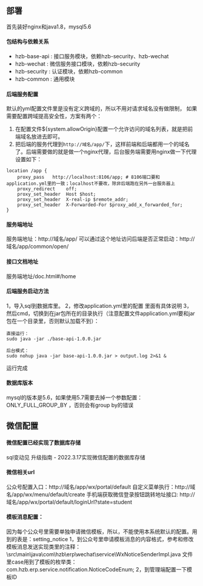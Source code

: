## 部署
首先装好nginx和java1.8，mysql5.6

#### 包结构与依赖关系

- hzb-base-api : 接口服务模块，依赖hzb-security、hzb-wechat
- hzb-wechat : 微信服务接口模块，依赖hzb-security
- hzb-security : 认证模块，依赖hzb-common
- hzb-common : 通用模块
   
#### 后端服务配置
默认的yml配置文件里是没有定义跨域的，所以不用对请求域名没有做限制，
如果需要配置跨域提高安全性，方案有两个：
1. 在配置文件${system.allowOrigin}配置一个允许访问的域名列表，就是把前端域名放进去即可。
2. 把后端的服务代理到`http://域名/app/`下，这样前端和后端都用一个的域名了。后端需要做的就是做一个nginx代理，后台服务端需要用nginx做一下代理设置如下：
```
location /app {
    proxy_pass   http://localhost:8106/app; # 8106端口要和application.yml里的一致；localhost不要改，除非后端跑在另外一台服务器上
    proxy_redirect    off;
    proxy_set_header  Host $host;
    proxy_set_header  X-real-ip $remote_addr;
    proxy_set_header  X-Forwarded-For $proxy_add_x_forwarded_for;
}
```
#### 服务端地址
服务端地址：http://域名/app/
可以通过这个地址访问后端是否正常启动：http://域名/app/common/open/

#### 接口文档地址
服务端地址/doc.html#/home

#### 后端服务启动方法

1，导入sql到数据库里。
2，修改application.yml里的配置 里面有具体说明
3，然后cmd，切换到在jar包所在的目录执行（注意配置文件application.yml要和jar包在一个目录里，否则默认加载不到）：
```
直接运行：
sudo java -jar ./base-api-1.0.0.jar

后台模式：
sudo nohup java -jar base-api-1.0.0.jar > output.log 2>&1 &
```
运行完成

#### 数据库版本
mysql的版本是5.6，如果使用5.7需要去掉一个参数配置： ONLY_FULL_GROUP_BY ，否则会有group by的错误

## 微信配置

#### 微信配置已经实现了数据库存储 
sql变动见 升级指南 - 2022.3.17实现微信配置的数据库存储

#### 微信相关url
公众号配置入口：http://域名/app/wx/portal/default
自定义菜单执行：http://域名/app/wx/menu/default/create
手机端获取微信登录按钮跳转地址接口: http://域名/app/wx/portal/default/loginUrl?state=student

#### 模板消息配置：
因为每个公众号里需要单独申请微信模板，所以，不能使用本系统默认的配置。用到的表是：setting_notice
1，到公众号里申请模板消息的内容格式，参考和修改模板消息发送实现类里的注释：
\src\main\java\com\hzb\erp\wechat\service\WxNoticeSenderImpl.java
文件里case用到了模板的枚举类：
com.hzb.erp.service.notification.NoticeCodeEnum;
2，到管理端配置一下模板ID
